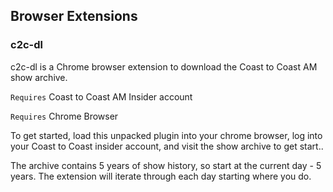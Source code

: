 ## Browser Extensions

### c2c-dl

c2c-dl is a Chrome browser extension to download the Coast to Coast AM show archive.

`Requires` Coast to Coast AM Insider account

`Requires` Chrome Browser

To get started, load this unpacked plugin into your chrome browser, log into your Coast to Coast insider account, and visit the show archive to get start..

The archive contains 5 years of show history, so start at the current day - 5 years. The extension will iterate through each day starting where you do.
